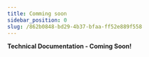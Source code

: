 ```yaml
---
title: Comming soon 
sidebar_position: 0
slug: /862b0848-bd29-4b37-bfaa-ff52e889f558
---
```




**Technical Documentation - Coming Soon!**

